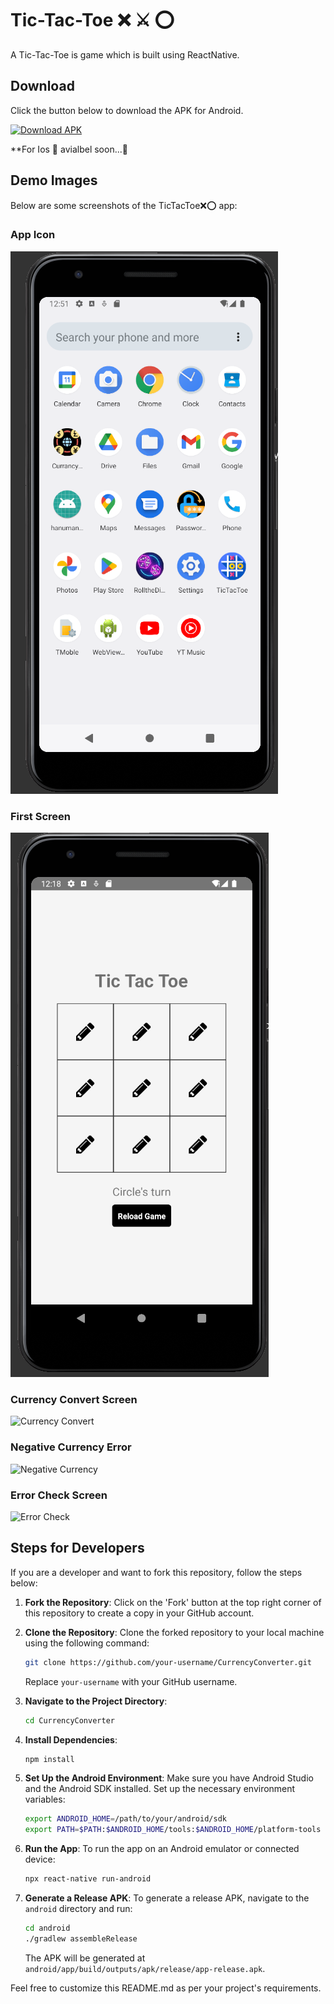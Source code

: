 # Tic-Tac-Toe ❌ ⚔️ ⭕

A Tic-Tac-Toe is game which is built using ReactNative.

## Download

Click the button below to download the APK for Android.

[![Download APK](https://img.shields.io/badge/Download-APK-green?style=for-the-badge&logo=android)](https://drive.google.com/file/d/1KJSeHPKocxsdvpXYWQ0LDQmFHRDw9-Gv/view?usp=sharing)


**For Ios 🍎 avialbel soon...🚀


## Demo Images

Below are some screenshots of the TicTacToe❌⭕ app:

### App Icon
![App Icon](./DemoImages/Appicon.png)



### First Screen
![First Screen](./DemoImages/FirstScreen.png)



### Currency Convert Screen
![Currency Convert](./DemoImages/CurrancyConvert.png)




### Negative Currency Error
![Negative Currency](./DemoImages/NagativeCurrancy.png)




### Error Check Screen
![Error Check](./DemoImages/ErrorCheck.png)





## Steps for Developers

If you are a developer and want to fork this repository, follow the steps below:

1. **Fork the Repository**: Click on the 'Fork' button at the top right corner of this repository to create a copy in your GitHub account.

2. **Clone the Repository**: Clone the forked repository to your local machine using the following command:
    ```sh
    git clone https://github.com/your-username/CurrencyConverter.git
    ```
    Replace `your-username` with your GitHub username.

3. **Navigate to the Project Directory**:
    ```sh
    cd CurrencyConverter
    ```

4. **Install Dependencies**:
    ```sh
    npm install
    ```

5. **Set Up the Android Environment**:
    Make sure you have Android Studio and the Android SDK installed. Set up the necessary environment variables:
    ```sh
    export ANDROID_HOME=/path/to/your/android/sdk
    export PATH=$PATH:$ANDROID_HOME/tools:$ANDROID_HOME/platform-tools
    ```

6. **Run the App**:
    To run the app on an Android emulator or connected device:
    ```sh
    npx react-native run-android
    ```

7. **Generate a Release APK**:
    To generate a release APK, navigate to the `android` directory and run:
    ```sh
    cd android
    ./gradlew assembleRelease
    ```

    The APK will be generated at `android/app/build/outputs/apk/release/app-release.apk`.

Feel free to customize this README.md as per your project's requirements.
